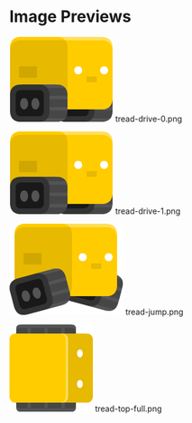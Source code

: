 # Image Previews

![tread-drive-0.png](tread-drive-0.png) tread-drive-0.png

![tread-drive-1.png](tread-drive-1.png) tread-drive-1.png

![tread-jump.png](tread-jump.png) tread-jump.png

![tread-top-full.png](tread-top-full.png) tread-top-full.png

